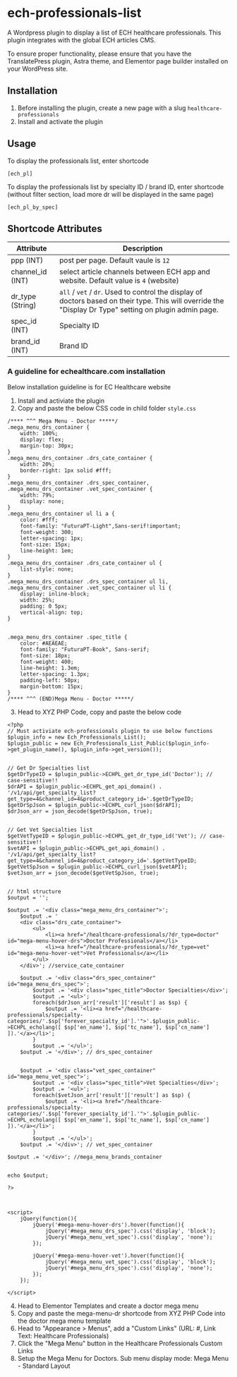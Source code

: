 # ech-professionals-list
A Wordpress plugin to display a list of ECH healthcare professionals. This plugin integrates with the global ECH articles CMS. 

To ensure proper functionality, please ensure that you have the TranslatePress plugin, Astra theme, and Elementor page builder installed on your WordPress site.


## Installation
1. Before installing the plugin, create a new page with a slug `healthcare-professionals`
2. Install and activate the plugin


## Usage 
To display the professionals list, enter shortcode
```
[ech_pl]
```

To display the professionals list by specialty ID / brand ID, enter shortcode
(without filter section, load more dr will be displayed in the same page)
```
[ech_pl_by_spec]
```


## Shortcode Attributes

Attribute | Description
----------|-------------
ppp (INT) | post per page. Default vaule is `12`
channel_id (INT) | select article channels between ECH app and website. Default value is `4` (website)
dr_type (String) | `all` / `vet` / `dr`. Used to control the display of doctors based on their type. This will override the "Display Dr Type" setting on plugin admin page. 
spec_id (INT) | Specialty ID
brand_id (INT) | Brand ID


### A guideline for echealthcare.com installation
Below installation guideline is for EC Healthcare website
1. Install and activiate the plugin
2. Copy and paste the below CSS code in child folder `style.css` 
```
/**** ^^^ Mega Menu - Doctor *****/
.mega_menu_drs_container {
	width: 100%;
	display: flex;
	margin-top: 30px;
}
.mega_menu_drs_container .drs_cate_container {
	width: 20%;
	border-right: 1px solid #fff;
}
.mega_menu_drs_container .drs_spec_container,
.mega_menu_drs_container .vet_spec_container {
	width: 79%;
	display: none;
}
.mega_menu_drs_container ul li a {
	color: #fff;
	font-family: "FuturaPT-Light",Sans-serif!important;
	font-weight: 300;
    letter-spacing: 1px;
	font-size: 15px;
	line-height: 1em;
}
.mega_menu_drs_container .drs_cate_container ul {
	list-style: none;
}
.mega_menu_drs_container .drs_spec_container ul li,
.mega_menu_drs_container .vet_spec_container ul li {
	display: inline-block;
	width: 25%;
	padding: 0 5px;
	vertical-align: top;
}


.mega_menu_drs_container .spec_title {
	color: #AEAEAE;
    font-family: "FuturaPT-Book", Sans-serif;
    font-size: 18px;
    font-weight: 400;
    line-height: 1.3em;
    letter-spacing: 1.3px;
	padding-left: 50px;
	margin-bottom: 15px;
}
/**** ^^^ (END)Mega Menu - Doctor *****/
```
3. Head to XYZ PHP Code, copy and paste the below code
```
<?php 
// Must activiate ech-professionals plugin to use below functions
$plugin_info = new Ech_Professionals_List();
$plugin_public = new Ech_Professionals_List_Public($plugin_info->get_plugin_name(), $plugin_info->get_version());


// Get Dr Specialties list
$getDrTypeID = $plugin_public->ECHPL_get_dr_type_id('Doctor'); // case-sensitive!!
$drAPI = $plugin_public->ECHPL_get_api_domain() . '/v1/api/get_specialty_list?get_type=4&channel_id=4&product_category_id='.$getDrTypeID;
$getDrSpJson = $plugin_public->ECHPL_curl_json($drAPI);
$drJson_arr = json_decode($getDrSpJson, true);


// Get Vet Specialties list
$getVetTypeID = $plugin_public->ECHPL_get_dr_type_id('Vet'); // case-sensitive!!
$vetAPI = $plugin_public->ECHPL_get_api_domain() . '/v1/api/get_specialty_list?get_type=4&channel_id=4&product_category_id='.$getVetTypeID;
$getVetSpJson = $plugin_public->ECHPL_curl_json($vetAPI);
$vetJson_arr = json_decode($getVetSpJson, true);


// html structure
$output = '';

$output .= '<div class="mega_menu_drs_container">';
    $output .= '
    <div class="drs_cate_container">
        <ul>
            <li><a href="/healthcare-professionals/?dr_type=doctor" id="mega-menu-hover-drs">Doctor Professionals</a></li>
            <li><a href="/healthcare-professionals/?dr_type=vet" id="mega-menu-hover-vet">Vet Professionals</a></li>
        </ul>
    </div>'; //service_cate_container

    $output .= '<div class="drs_spec_container" id="mega_menu_drs_spec">';
        $output .= '<div class="spec_title">Doctor Specialties</div>';
        $output .= '<ul>';
        foreach($drJson_arr['result']['result'] as $sp) {
            $output .= '<li><a href="/healthcare-professionals/specialty-categories/'.$sp['forever_specialty_id'].'">'.$plugin_public->ECHPL_echolang([ $sp['en_name'], $sp['tc_name'], $sp['cn_name'] ]).'</a></li>';
        }
        $output .= '</ul>';
    $output .= '</div>'; // drs_spec_container


    $output .= '<div class="vet_spec_container" id="mega_menu_vet_spec">';
        $output .= '<div class="spec_title">Vet Specialties</div>';
        $output .= '<ul>';
        foreach($vetJson_arr['result']['result'] as $sp) {
            $output .= '<li><a href="/healthcare-professionals/specialty-categories/'.$sp['forever_specialty_id'].'">'.$plugin_public->ECHPL_echolang([ $sp['en_name'], $sp['tc_name'], $sp['cn_name'] ]).'</a></li>';
        }
        $output .= '</ul>';
    $output .= '</div>'; // vet_spec_container

$output .= '</div>'; //mega_menu_brands_container


echo $output;

?>



<script>
    jQuery(function(){
        jQuery('#mega-menu-hover-drs').hover(function(){
            jQuery('#mega_menu_drs_spec').css('display', 'block');
            jQuery('#mega_menu_vet_spec').css('display', 'none');
        });

        jQuery('#mega-menu-hover-vet').hover(function(){
            jQuery('#mega_menu_vet_spec').css('display', 'block');
            jQuery('#mega_menu_drs_spec').css('display', 'none');
        });
    });

</script>
```

4. Head to Elementor Templates and create a doctor mega menu 
5. Copy and paste the mega-menu-dr shortcode from XYZ PHP Code into the doctor mega menu template
6. Head to "Appearance > Menus", add a "Custom Links" (URL: #, Link Text: Healthcare Professionals) 
7. Click the "Mega Menu" button in the Healthcare Professionals Custom Links 
8. Setup the Mega Menu for Doctors. Sub menu display mode: Mega Menu - Standard Layout

